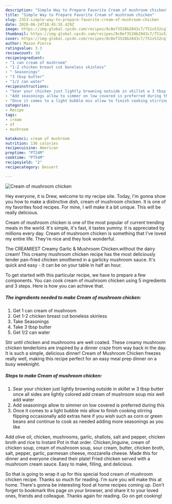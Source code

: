 ```yaml
---
description: "Simple Way to Prepare Favorite Cream of mushroom chicken"
title: "Simple Way to Prepare Favorite Cream of mushroom chicken"
slug: 2353-simple-way-to-prepare-favorite-cream-of-mushroom-chicken
date: 2020-06-24T18:45:55.429Z
image: https://img-global.cpcdn.com/recipes/8c0ef3528b2843c7/751x532cq70/cream-of-mushroom-chicken-recipe-main-photo.jpg
thumbnail: https://img-global.cpcdn.com/recipes/8c0ef3528b2843c7/751x532cq70/cream-of-mushroom-chicken-recipe-main-photo.jpg
cover: https://img-global.cpcdn.com/recipes/8c0ef3528b2843c7/751x532cq70/cream-of-mushroom-chicken-recipe-main-photo.jpg
author: Mason Pierce
ratingvalue: 3.3
reviewcount: 10
recipeingredient:
- "1 can cream of mushroom"
- "1-2 chicken breast cut boneless skinless"
- " Seasonings"
- "3 tbsp butter"
- "1/2 can water"
recipeinstructions:
- "Sear your chicken just lightly browning outside in skillet w 3 tbsp butter once all sides are lightly colored add cream of mushroom soup mix well add water"
- "Add seasonings allow to simmer on low covered is preferred during this"
- "Once it comes to a light bubble mix allow to finish cooking stirring flipping occasionally add extras here if you wish such as corn or green beans and continue to cook as needed adding more seasonings as you like"
categories:
- Recipe
tags:
- cream
- of
- mushroom

katakunci: cream of mushroom 
nutrition: 136 calories
recipecuisine: American
preptime: "PT24M"
cooktime: "PT54M"
recipeyield: "2"
recipecategory: Dessert

---
```



![Cream of mushroom chicken](https://img-global.cpcdn.com/recipes/8c0ef3528b2843c7/751x532cq70/cream-of-mushroom-chicken-recipe-main-photo.jpg)

Hey everyone, it is Drew, welcome to my recipe site. Today, I'm gonna show you how to make a distinctive dish, cream of mushroom chicken. It is one of my favorites food recipes. For mine, I will make it a bit unique. This will be really delicious.

Cream of mushroom chicken is one of the most popular of current trending meals in the world. It's simple, it's fast, it tastes yummy. It is appreciated by millions every day. Cream of mushroom chicken is something that I've loved my entire life. They're nice and they look wonderful.

The CREAMIEST Creamy Garlic &amp; Mushroom Chicken.without the dairy cream! This creamy mushroom chicken recipe has the most deliciously tender pan-fried chicken smothered in a garlicky mushroom sauce. It&#39;s quick and easy - it can be on your table in half an hour.


To get started with this particular recipe, we have to prepare a few components. You can cook cream of mushroom chicken using 5 ingredients and 3 steps. Here is how you can achieve that.

<!--inarticleads1-->

##### The ingredients needed to make Cream of mushroom chicken:

1. Get 1 can cream of mushroom
1. Get 1-2 chicken breast cut boneless skinless
1. Take  Seasonings
1. Take 3 tbsp butter
1. Get 1/2 can water


Stir until chicken and mushrooms are well coated. These creamy mushroom chicken tenderloins are inspired by a dinner craze from way back in the day. It is such a simple, delicious dinner! Cream of Mushroom Chicken freezes really well, making this recipe perfect for an easy meal prep dinner on a busy weeknight. 

<!--inarticleads2-->

##### Steps to make Cream of mushroom chicken:

1. Sear your chicken just lightly browning outside in skillet w 3 tbsp butter once all sides are lightly colored add cream of mushroom soup mix well add water
1. Add seasonings allow to simmer on low covered is preferred during this
1. Once it comes to a light bubble mix allow to finish cooking stirring flipping occasionally add extras here if you wish such as corn or green beans and continue to cook as needed adding more seasonings as you like


Add olive oil, chicken, mushrooms, garlic, shallots, salt and pepper, chicken broth and rice to Instant Pot in that order. Chicken,linguine, cream of chicken soup, cream of mushroom soup, sour cream, butter, chicken broth, salt, pepper, garlic, parmesan cheese, mozzarella cheese. Made this for dinner and everyone cleaned their plate! Fried chicken served with a mushroom cream sauce. Easy to make, filling, and delicious. 

So that is going to wrap it up for this special food cream of mushroom chicken recipe. Thanks so much for reading. I'm sure you will make this at home. There's gonna be interesting food at home recipes coming up. Don't forget to bookmark this page on your browser, and share it to your loved ones, friends and colleague. Thanks again for reading. Go on get cooking!
